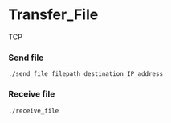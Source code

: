 # Transfer_File
TCP
    

### Send file

    ./send_file filepath destination_IP_address
    
### Receive file
    
    ./receive_file
    
